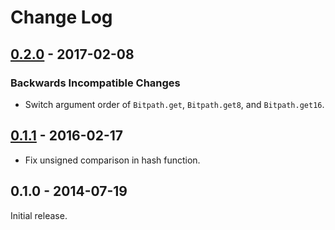 # Change Log

## [0.2.0] - 2017-02-08

### Backwards Incompatible Changes

* Switch argument order of `Bitpath.get`, `Bitpath.get8`, and
  `Bitpath.get16`.

## [0.1.1] - 2016-02-17

* Fix unsigned comparison in hash function.

## 0.1.0 - 2014-07-19

Initial release.

[Unreleased]: https://github.com/paurkedal/ocaml-bitpath/compare/v0.2.0...HEAD
[0.2.0]: https://github.com/paurkedal/ocaml-bitpath/compare/v0.1.1...v0.2.0
[0.1.1]: https://github.com/paurkedal/ocaml-bitpath/compare/v0.1.0...v0.1.1
